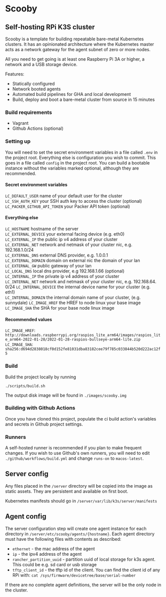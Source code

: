 # Scooby

## Self-hosting RPi K3S cluster

Scooby is a template for building repeatable bare-metal Kubernetes clusters. It has an opinionated architecture where the Kubernetes master acts as a network gateway for the agent subnet of zero or more nodes.

All you need to get going is at least one Raspberry Pi 3A or higher, a network and a USB storage device.

Features:

- Statically configured
- Network booted agents
- Automated build pipelines for GHA and local development
- Build, deploy and boot a bare-metal cluster from source in 15 minutes

### Build requirements

- Vagrant
- Github Actions (optional)

### Setting up

You will need to set the secret environment variables in a file called `.env` in the project root.
Everything else is configuration you wish to commit. This goes in a file called `config` in the project root.
You can build a bootable instance without the variables marked optional, although they are recommended.

#### Secret environment variables

`LC_DEFAULT_USER` name of your default user for the cluster  
`LC_SSH_AUTH_KEY` your SSH auth key to access the cluster (optional)  
`LC_PACKER_GITHUB_API_TOKEN` your Packer API token (optional)

#### Everything else

`LC_HOSTNAME` hostname of the server  
`LC_EXTERNAL_DEVICE` your external facing device (e.g. eth0)  
`LC_EXTERNAL_IP` the public ip v4 address of your cluster  
`LC_EXTERNAL_NET` network and netmask of your cluster nic, e.g. 192.168.1.0/24  
`LC_EXTERNAL_DNS` external DNS provider, e.g. 1.0.0.1  
`LC_EXTERNAL_DOMAIN` domain on external nic the domain of your lan  
`LC_EXTERNAL_GW` public gateway of your lan  
`LC_LOCAL_DNS` local dns provider, e.g 192.168.1.66 (optional)  
`LC_INTERNAL_IP` the private ip v4 address of your cluster  
`LC_INTERNAL_NET` network and netmask of your cluster nic, e.g. 192.168.64. 0/24
`LC_INTERNAL_DEVICE` the internal device name for your cluster (e.g. eth1)  
`LC_INTERNAL_DOMAIN` the internal domain name of your cluster, (e.g. sunnydale)
`LC_IMAGE_HREF` the HREF to node linux your base image  
`LC_IMAGE_SHA` the SHA for your base node linux image

#### Recommended values

`LC_IMAGE_HREF`: `http://downloads.raspberrypi.org/raspios_lite_arm64/images/raspios_lite_arm64-2022-01-28/2022-01-28-raspios-bullseye-arm64-lite.zip`
`LC_IMAGE_SHA`: `sha256:d694d2838018cf0d152fe81031dba83182cee79f785c033844b520d222ac12f5`

### Build

Build the project locally by running

`./scripts/build.sh`

The output disk image will be found in `./images/scooby.img`

### Building with Github Actions

Once you have cloned this project, populate the ci build action's variables and secrets in Github project settings.

### Runners

A self-hosted runner is recommended if you plan to make frequent changes.
If you wish to use Github's own runners, you will need to edit `./github/workflows/build.yml` and change `runs-on` to `macos-latest`.

## Server config

Any files placed in the `/server` directory will be copied into the image as static assets. They are persistent and available on first boot.

Kubernetes manifests should go in `/server/var/lib/k3s/server/manifests`

## Agent config

The server configuration step will create one agent instance for each directory in `/server/etc/scooby/agents/{hostname}`. Each agent directory must have the following files with contents as described:

- `ethernet` - the mac address of the agent
- `ip` - the ipv4 address of the agent
- `rancher_partition_uuid` - partition uuid of local storage for k3s agent. This could be e.g. sd card or usb storage
- `tftp_client_id` - the tftp id of the client. You can find the client id of any RPi with: `cat /sys/firmware/devicetree/base/serial-number`

If there are no complete agent definitions, the server will be the only node in the cluster.
